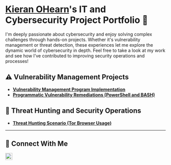 # <a href="https://www.linkedin.com/in/kieran-o-8a4a37180/">Kieran OHearn</a>'s IT and Cybersecurity Project Portfolio 🔐

I'm deeply passionate about cybersecurity and enjoy solving complex challenges through hands-on projects. Whether it's vulnerability management or threat detection, these experiences let me explore the dynamic world of cybersecurity in depth. Feel free to take a look at my work and see how I’ve contributed to improving security operations and processes!

## ⚠️ Vulnerability Management Projects

- **[Vulnerability Management Program Implementation]()**
- **[Programmatic Vulnerability Remediations (PowerShell and BASH)]()**

## 🚨 Threat Hunting and Security Operations

- **[Threat Hunting Scenario (Tor Browser Usage)]()**

<hr/>

## 🤳 Connect With Me

[<img align="left" alt="___________ | LinkedIn" width="22px" src="https://cdn.jsdelivr.net/npm/simple-icons@v3/icons/linkedin.svg" />][linkedin]

[linkedin]: https://www.linkedin.com/in/kieran-o-8a4a37180/

<!--
<img width="35" alt="image" src="https://github.com/user-attachments/assets/2f41c7cd-5ea8-4475-b451-a37161b6c3fb"> 
<img width="35" alt="image" src="https://github.com/user-attachments/assets/77649969-9910-4994-8b96-74a116cfb2a8">
-->
